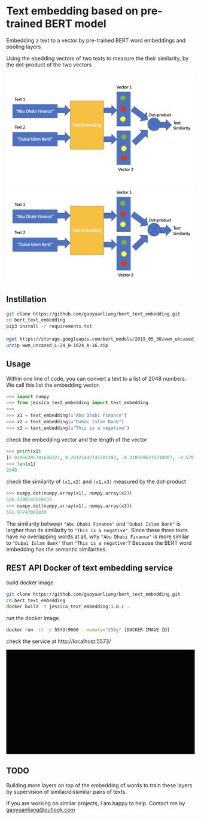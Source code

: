 # Text embedding based on pre-trained BERT model

Embedding a text to a vector by pre-trained BERT word embeddings and pooling layers

Using the ebedding vectors of two texts to measure the their similarity, by the dot-product of the two vectors

<img src="https://github.com/gaoyuanliang/bert_text_embedding/blob/master/bert_text_embedding_similarity.gif" width="600">

<img src="https://raw.githubusercontent.com/gaoyuanliang/bert_text_embedding/master/WX20200826-115118%402x.png" width="800">

## Instillation 

```bash
git clone https://github.com/gaoyuanliang/bert_text_embedding.git
cd bert_text_embedding
pip3 install -r requirements.txt

wget https://storage.googleapis.com/bert_models/2019_05_30/wwm_uncased_L-24_H-1024_A-16.zip
unzip wwm_uncased_L-24_H-1024_A-16.zip
```

## Usage

Within one line of code, you can convert a text to a list of 2048 numbers. We call this list the embedding vector.

```python
>>> import numpy 
>>> from jessica_text_embedding import text_embedding
>>> 
>>> x1 = text_embedding(u"Abu Dhabi Finance")
>>> x2 = text_embedding(u"Dubai Islam Bank")
>>> x3 = text_embedding(u"This is a negative")
```

check the embedding vector and the length of the vector

```python
>>> print(x1)
[0.01866205781698227, 0.20125442743301392, -0.2105996310710907, -0.5797083973884583, 0.5044286847114563, -0.00011515617370605469, -0.9871041178703308, 0.45565372705459595,..., 1.3363279104232788]
>>> len(x1)
2048
```

check the similarity of ```(x1,x2)``` and ```(x1,x3)``` measured by the dot-product

```python
>>> numpy.dot(numpy.array(x1), numpy.array(x2))
626.4380145019333
>>> numpy.dot(numpy.array(x1), numpy.array(x3))
591.97747068839
```

The similarity between ```"Abu Dhabi Finance"``` and ```"Dubai Islam Bank"``` is largher than its similarity to ```"This is a negative"```. Since these three texts have no overlapping words at all, why ```"Abu Dhabi Finance"``` is more similar to ```"Dubai Islam Bank"``` than ```"This is a negative"```? Because the BERT word embedding has the semantic similarities. 

## REST API Docker of text embedding service

build docker image

```bash
git clone https://github.com/gaoyuanliang/bert_text_embedding.git
cd bert_text_embedding
docker build -t jessica_text_embedding:1.0.1 .
```

run the docker image

```bash
docker run -it -p 5573:9000 --memory="256g" [DOCKER IMAGE ID]
```

check the service at http://localhost:5573/

<img src="https://raw.githubusercontent.com/gaoyuanliang/bert_text_embedding/master/text_embedding_rest_api_docker_demo.gif" width="800">

## TODO

Building more layers on top of the embedding of words to train these layers by supervision of similar/dissimilar pairs of texts.

If you are working on similar projects, I am happy to help. Contact me by gaoyuanliang@outlook.com
